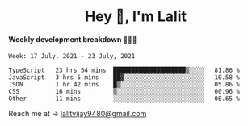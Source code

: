 <h1 align="center">Hey 👋, I'm Lalit</h1>

#### Weekly development breakdown 👨🏻‍💻
<!--START_SECTION:waka-->
```text
Week: 17 July, 2021 - 23 July, 2021

TypeScript   23 hrs 54 mins  ████████████████████▒░░░░   81.86 % 
JavaScript   3 hrs 5 mins    ██▓░░░░░░░░░░░░░░░░░░░░░░   10.58 % 
JSON         1 hr 42 mins    █▒░░░░░░░░░░░░░░░░░░░░░░░   05.86 % 
CSS          16 mins         ▒░░░░░░░░░░░░░░░░░░░░░░░░   00.96 % 
Other        11 mins         ░░░░░░░░░░░░░░░░░░░░░░░░░   00.65 % 
```
<!--END_SECTION:waka-->

Reach me at → lalitvijay9480@gmail.com
